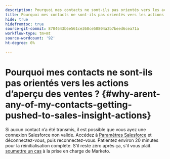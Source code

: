```yaml
---
description: Pourquoi mes contacts ne sont-ils pas orientés vers les actions d’aperçu des ventes ? - Documents Marketo - Documentation du produit
title: Pourquoi mes contacts ne sont-ils pas orientés vers les actions d’aperçu des ventes ?
hide: true
hidefromtoc: true
source-git-commit: 8704643b6e561ce368ce50804a2b7beed6cea71a
workflow-type: tm+mt
source-wordcount: '92'
ht-degree: 0%

---
```


# Pourquoi mes contacts ne sont-ils pas orientés vers les actions d’aperçu des ventes ? {#why-arent-any-of-my-contacts-getting-pushed-to-sales-insight-actions}

Si aucun contact n’a été transmis, il est possible que vous ayez une connexion Salesforce non valide. Accédez à [Paramètres Salesforce](https://toutapp.com/login) et déconnectez-vous, puis reconnectez-vous. Patientez environ 20 minutes pour la réinitialisation complète. S&#39;il reste zéro après ça, s&#39;il vous plaît. [soumettre un cas](https://nation.marketo.com/t5/Support/ct-p/Support#) à la prise en charge de Marketo.
